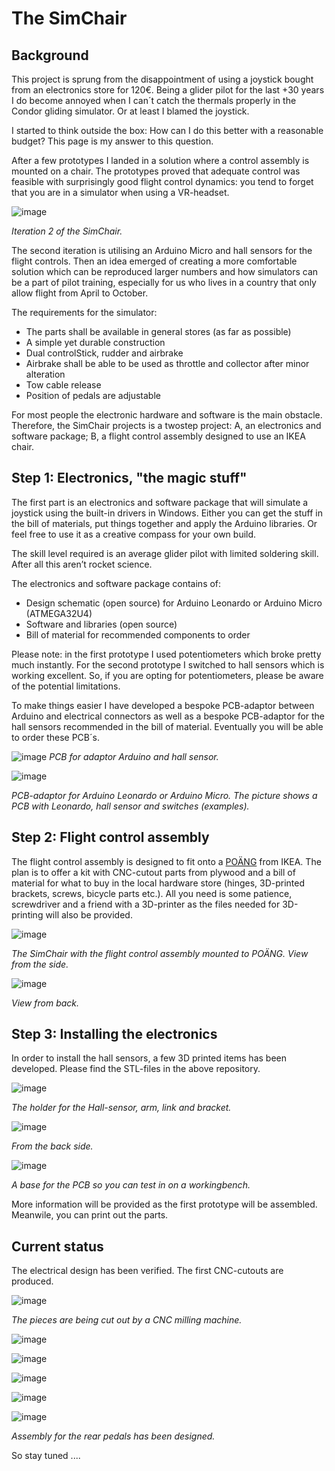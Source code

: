 # The SimChair

## Background

This project is sprung from the disappointment of using a joystick bought from an electronics store for 120€. Being a glider pilot for the last +30 years I do become annoyed when I can´t catch the thermals properly in the Condor gliding simulator. Or at least I blamed the joystick.

I started to think outside the box: How can I do this better with a reasonable budget? This page is my answer to this question.

After a few prototypes I landed in a solution where a control assembly is mounted on a chair. The prototypes proved that adequate control was feasible with surprisingly good flight control dynamics: you tend to forget that you are in a simulator when using a VR-headset. 

![image](https://github.com/speedbird620/SimChair/assets/50543575/214895bf-fdc9-41e7-b973-d6968128a447)

_Iteration 2 of the SimChair._

The second iteration is utilising an Arduino Micro and hall sensors for the flight controls. Then an idea emerged of creating a more comfortable solution which can be reproduced larger numbers and how simulators can be a part of pilot training, especially for us who lives in a country that only allow flight from April to October.

The requirements for the simulator:
 - The parts shall be available in general stores (as far as possible)
 - A simple yet durable construction
 - Dual controlStick, rudder and airbrake
 - Airbrake shall be able to be used as throttle and collector after minor alteration
 - Tow cable release
 - Position of pedals are adjustable

For most people the electronic hardware and software is the main obstacle. Therefore, the SimChair projects is a twostep project: A, an electronics and software package; B, a flight control assembly designed to use an IKEA chair.

## Step 1: Electronics, "the magic stuff"

The first part is an electronics and software package that will simulate a joystick using the built-in drivers in Windows. Either you can get the stuff in the bill of materials, put things together and apply the Arduino libraries. Or feel free to use it as a creative compass for your own build.

The skill level required is an average glider pilot with limited soldering skill. After all this aren’t rocket science.

The electronics and software package contains of:
 - Design schematic (open source) for Arduino Leonardo or Arduino Micro (ATMEGA32U4)
 - Software and libraries (open source)
 - Bill of material for recommended components to order 

Please note: in the first prototype I used potentiometers which broke pretty much instantly. For the second prototype I switched to hall sensors which is working excellent. So, if you are opting for potentiometers, please be aware of the potential limitations.

To make things easier I have developed a bespoke PCB-adaptor between Arduino and electrical connectors as well as a bespoke PCB-adaptor for the hall sensors recommended in the bill of material. Eventually you will be able to order these PCB´s.

![image](https://github.com/speedbird620/SimChair/assets/50543575/3c605845-c650-41a6-91f2-39089f4274d3)
_PCB for adaptor Arduino and hall sensor._

![image](https://github.com/speedbird620/SimChair/assets/50543575/6affe71b-3b06-4f39-a636-f8d2b02d357a)

_PCB-adaptor for Arduino Leonardo or Arduino Micro. The picture shows a PCB with Leonardo, hall sensor and switches (examples)._

## Step 2: Flight control assembly

The flight control assembly is designed to fit onto a [POÄNG](https://www.ikea.com/se/sv/cat/poaeng-serie-07472/) from IKEA. The plan is to offer a kit with CNC-cutout parts from plywood and a bill of material for what to buy in the local hardware store (hinges, 3D-printed brackets, screws, bicycle parts etc.). All you need is some patience, screwdriver and a friend with a 3D-printer as the files needed for 3D-printing will also be provided.

![image](https://github.com/speedbird620/SimChair/assets/50543575/4371f385-88a6-4e2a-ac42-8caab18e3206)

_The SimChair with the flight control assembly mounted to POÄNG. View from the side._

![image](https://github.com/speedbird620/SimChair/assets/50543575/deb65812-16e1-408d-839f-00e0176702fd)

_View from back._

## Step 3: Installing the electronics

In order to install the hall sensors, a few 3D printed items has been developed. Please find the STL-files in the above repository. 

![image](https://github.com/user-attachments/assets/a8060ea2-dbb9-4f40-8c77-556ec7fdfe7c)

_The holder for the Hall-sensor, arm, link and bracket._

![image](https://github.com/user-attachments/assets/664167cb-c9f0-4220-96c3-6ec773aa6a8e)

_From the back side._

![image](https://github.com/user-attachments/assets/358a0d4d-c429-4f00-bae5-15e6008fd893)

_A base for the PCB so you can test in on a workingbench._

More information will be provided as the first prototype will be assembled. Meanwile, you can print out the parts.

## Current status

The electrical design has been verified. The first CNC-cutouts are produced.

![image](https://github.com/user-attachments/assets/af9f7d71-a253-40db-b3a3-0c45151bbc9c)

_The pieces are being cut out by a CNC milling machine._


![image](https://github.com/user-attachments/assets/a1bb0b4e-a280-4b20-b4ed-05d5c3fa40a0)

![image](https://github.com/user-attachments/assets/ac2cbd20-f5dc-403f-8981-73960bd8cdea)



![image](https://github.com/user-attachments/assets/34c02b7f-724e-455d-9eff-7e54d4cf1435)

![image](https://github.com/user-attachments/assets/5a70ea52-f2ca-45bf-8daa-5c055da71a14)


![image](https://github.com/user-attachments/assets/3106d9cd-0233-426b-a91e-73a00e648783)

_Assembly for the rear pedals has been designed._




So stay tuned ....
